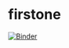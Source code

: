 # firstone
[![Binder](https://mybinder.org/badge.svg)](https://mybinder.org/v2/gh/weldsonlima/firstone/blob/master/firstone.ipynb)
